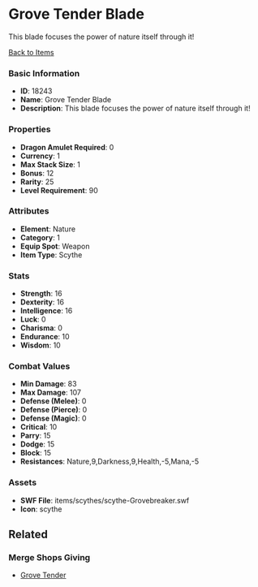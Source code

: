 # Grove Tender Blade

This blade focuses the power of nature itself through it!

[Back to Items](../items.md)

### Basic Information

- **ID**: 18243
- **Name**: Grove Tender Blade
- **Description**: This blade focuses the power of nature itself through it!

### Properties

- **Dragon Amulet Required**: 0
- **Currency**: 1
- **Max Stack Size**: 1
- **Bonus**: 12
- **Rarity**: 25
- **Level Requirement**: 90

### Attributes

- **Element**: Nature
- **Category**: 1
- **Equip Spot**: Weapon
- **Item Type**: Scythe

### Stats

- **Strength**: 16
- **Dexterity**: 16
- **Intelligence**: 16
- **Luck**: 0
- **Charisma**: 0
- **Endurance**: 10
- **Wisdom**: 10

### Combat Values

- **Min Damage**: 83
- **Max Damage**: 107
- **Defense (Melee)**: 0
- **Defense (Pierce)**: 0
- **Defense (Magic)**: 0
- **Critical**: 10
- **Parry**: 15
- **Dodge**: 15
- **Block**: 15
- **Resistances**: Nature,9,Darkness,9,Health,-5,Mana,-5

### Assets

- **SWF File**: items/scythes/scythe-Grovebreaker.swf
- **Icon**: scythe

## Related

### Merge Shops Giving

- [Grove Tender](../merge-shops/239-grove-tender.md)

